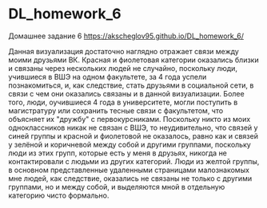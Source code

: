 # DL_homework_6
Домашнее задание 6
https://akscheglov95.github.io/DL_homework_6/

Данная визуализация достаточно наглядно отражает связи между моими друзьями ВК. Красная и фиолетовая категории оказались близки и связаны через нескольких людей не случайно, поскольку люди, учившиеся в ВШЭ на одном факультете, за 4 года успели познакомиться, и, как следствие, стать друзьями в социальной сети, в связи с чем они оказались связаны и в данной визуализации. Более того, люди, оучившиеся 4 года в университете, могли поступить в магистратуру или сохранить тесные связи с факультетом, что объясняет их "дружбу" с первокурсниками. Поскольку никто из моих одноклассников никак не связан с ВШЭ, то неудивительно, что связей у синей группы и красной и фиолетовой не оказалось, равно как и связей у зелёной и коричневой между собой и другими группами, поскольку люди из этих групп, которые есть у меня в друзьях, никогда не контактировали с людьми из других категорий. Люди из желтой группы, в основном представленные удаленными страницами малознакомых мне людей, как следствие, оказались не связаны не только с другими группами, но и между собой, и выделяются мной в отдельную категорию чисто формально.
